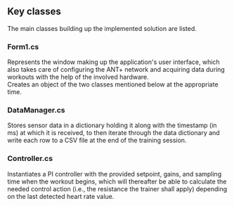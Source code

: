 ## Key classes
The main classes building up the implemented solution are listed.

### Form1.cs
Represents the window making up the application's user interface, which also takes care of configuring the ANT+ network and acquiring data during workouts with the help of the involved hardware.  
Creates an object of the two classes mentioned below at the appropriate time.

### DataManager.cs
Stores sensor data in a dictionary holding it along with the timestamp (in ms) at which it is received, to then iterate through the data dictionary and write each row to a CSV file at the end of the training session.

### Controller.cs
Instantiates a PI controller with the provided setpoint, gains, and sampling time when the workout begins, which will thereafter be able to calculate the needed control action (i.e., the resistance the trainer shall apply) depending on the last detected heart rate value.
